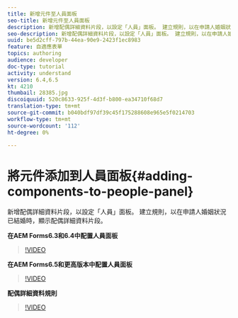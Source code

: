 ```yaml
---
title: 新增元件至人員面板
seo-title: 新增元件至人員面板
description: 新增配偶詳細資料片段，以設定「人員」面板。 建立規則，以在申請人婚姻狀況已結婚時，顯示配偶詳細資料片段。
seo-description: 新增配偶詳細資料片段，以設定「人員」面板。 建立規則，以在申請人婚姻狀況已結婚時，顯示配偶詳細資料片段。
uuid: be5d2cff-797b-44ea-90e9-2423f1ec8983
feature: 自適應表單
topics: authoring
audience: developer
doc-type: tutorial
activity: understand
version: 6.4,6.5
kt: 4210
thumbail: 28385.jpg
discoiquuid: 520c8633-925f-4d3f-b800-ea34710f68d7
translation-type: tm+mt
source-git-commit: b040bdf97df39c45f175288608e965e5f0214703
workflow-type: tm+mt
source-wordcount: '112'
ht-degree: 0%

---
```



# 將元件添加到人員面板{#adding-components-to-people-panel}

新增配偶詳細資料片段，以設定「人員」面板。 建立規則，以在申請人婚姻狀況已結婚時，顯示配偶詳細資料片段。

**在AEM Forms6.3和6.4中配置人員面板**

>[!VIDEO](https://video.tv.adobe.com/v/22193?quality=9&learn=on)

**在AEM Forms6.5和更高版本中配置人員面板**

>[!VIDEO](https://video.tv.adobe.com/v/28385)

**配偶詳細資料規則**

>[!VIDEO](https://video.tv.adobe.com/v/22195?quality=9&learn=on)





